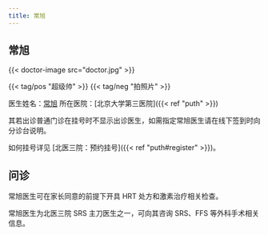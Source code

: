```yaml
---
title: 常旭
---
```


## 常旭

{{< doctor-image src="doctor.jpg" >}}

{{< tag/pos "超级帅" >}} {{< tag/neg "拍照片" >}}

医生姓名：[常旭](https://www.haodf.com/doctor/6964387922.html)
所在医院：[北京大学第三医院]({{< ref "puth" >}})

其若出诊普通门诊在挂号时不显示出诊医生，如需指定常旭医生请在线下签到时向分诊台说明。

如何挂号详见 [北医三院：预约挂号]({{< ref "puth#register" >}})。

## 问诊

常旭医生可在家长同意的前提下开具 HRT 处方和激素治疗相关检查。

常旭医生为北医三院 SRS 主刀医生之一，可向其咨询 SRS、FFS 等外科手术相关信息。
